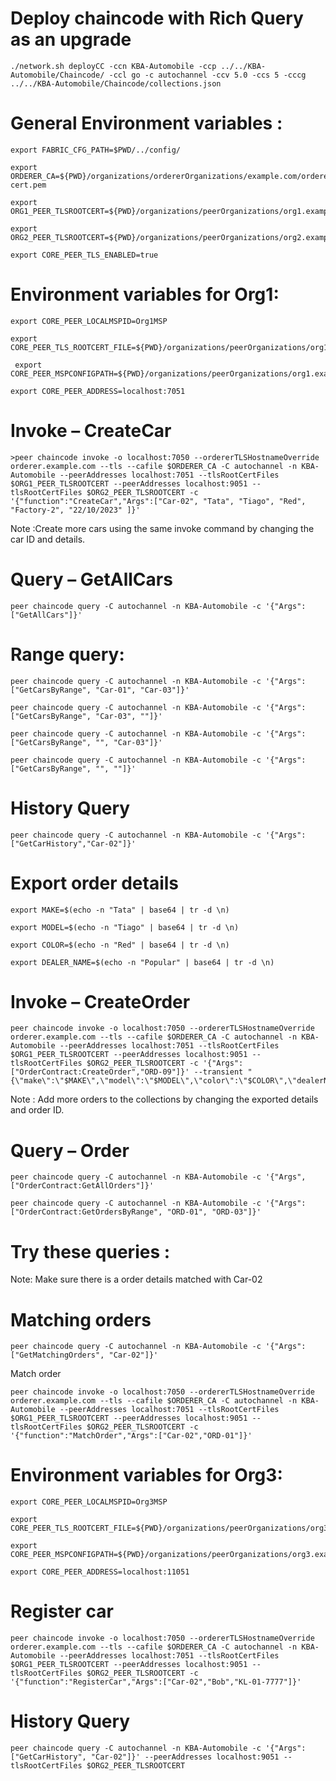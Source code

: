 # Deploy chaincode with Rich Query as an upgrade
```
./network.sh deployCC -ccn KBA-Automobile -ccp ../../KBA-Automobile/Chaincode/ -ccl go -c autochannel -ccv 5.0 -ccs 5 -cccg ../../KBA-Automobile/Chaincode/collections.json
```
# General Environment variables :
```
export FABRIC_CFG_PATH=$PWD/../config/

export ORDERER_CA=${PWD}/organizations/ordererOrganizations/example.com/orderers/orderer.example.com/msp/tlscacerts/tlsca.example.com-cert.pem

export ORG1_PEER_TLSROOTCERT=${PWD}/organizations/peerOrganizations/org1.example.com/peers/peer0.org1.example.com/tls/ca.crt

export ORG2_PEER_TLSROOTCERT=${PWD}/organizations/peerOrganizations/org2.example.com/peers/peer0.org2.example.com/tls/ca.crt

export CORE_PEER_TLS_ENABLED=true
```
# Environment variables for Org1:
```
export CORE_PEER_LOCALMSPID=Org1MSP

export CORE_PEER_TLS_ROOTCERT_FILE=${PWD}/organizations/peerOrganizations/org1.example.com/peers/peer0.org1.example.com/tls/ca.crt

 export CORE_PEER_MSPCONFIGPATH=${PWD}/organizations/peerOrganizations/org1.example.com/users/Admin@org1.example.com/msp

export CORE_PEER_ADDRESS=localhost:7051
```
# Invoke – CreateCar
```
>peer chaincode invoke -o localhost:7050 --ordererTLSHostnameOverride orderer.example.com --tls --cafile $ORDERER_CA -C autochannel -n KBA-Automobile --peerAddresses localhost:7051 --tlsRootCertFiles $ORG1_PEER_TLSROOTCERT --peerAddresses localhost:9051 --tlsRootCertFiles $ORG2_PEER_TLSROOTCERT -c '{"function":"CreateCar","Args":["Car-02", "Tata", "Tiago", "Red", "Factory-2", "22/10/2023" ]}'
```
Note :Create more cars using the same invoke command by changing the car ID and details.

# Query – GetAllCars
```
peer chaincode query -C autochannel -n KBA-Automobile -c '{"Args":["GetAllCars"]}'
```
# Range query:

```
peer chaincode query -C autochannel -n KBA-Automobile -c '{"Args":["GetCarsByRange", "Car-01", "Car-03"]}'
```

```
peer chaincode query -C autochannel -n KBA-Automobile -c '{"Args":["GetCarsByRange", "Car-03", ""]}'
```
```
peer chaincode query -C autochannel -n KBA-Automobile -c '{"Args":["GetCarsByRange", "", "Car-03"]}'
```

```
peer chaincode query -C autochannel -n KBA-Automobile -c '{"Args":["GetCarsByRange", "", ""]}'
```
# History Query

```
peer chaincode query -C autochannel -n KBA-Automobile -c '{"Args":["GetCarHistory","Car-02"]}'
```
# Export order details
```
export MAKE=$(echo -n "Tata" | base64 | tr -d \n)

export MODEL=$(echo -n "Tiago" | base64 | tr -d \n)

export COLOR=$(echo -n "Red" | base64 | tr -d \n)

export DEALER_NAME=$(echo -n "Popular" | base64 | tr -d \n)
```
# Invoke – CreateOrder

```
peer chaincode invoke -o localhost:7050 --ordererTLSHostnameOverride orderer.example.com --tls --cafile $ORDERER_CA -C autochannel -n KBA-Automobile --peerAddresses localhost:7051 --tlsRootCertFiles $ORG1_PEER_TLSROOTCERT --peerAddresses localhost:9051 --tlsRootCertFiles $ORG2_PEER_TLSROOTCERT -c '{"Args":["OrderContract:CreateOrder","ORD-09"]}' --transient "{\"make\":\"$MAKE\",\"model\":\"$MODEL\",\"color\":\"$COLOR\",\"dealerName\":\"$DEALER_NAME\"}"
```
Note : Add more orders to the collections by changing  the exported details and order ID.

# Query – Order
```
peer chaincode query -C autochannel -n KBA-Automobile -c '{"Args",["OrderContract:GetAllOrders"]}'
```
```
peer chaincode query -C autochannel -n KBA-Automobile -c '{"Args":["OrderContract:GetOrdersByRange", "ORD-01", "ORD-03"]}'
```


# Try these queries : 

Note: Make sure there is a order details matched with Car-02

# Matching orders

```
peer chaincode query -C autochannel -n KBA-Automobile -c '{"Args":["GetMatchingOrders", "Car-02"]}'
```
Match order
```
peer chaincode invoke -o localhost:7050 --ordererTLSHostnameOverride orderer.example.com --tls --cafile $ORDERER_CA -C autochannel -n KBA-Automobile --peerAddresses localhost:7051 --tlsRootCertFiles $ORG1_PEER_TLSROOTCERT --peerAddresses localhost:9051 --tlsRootCertFiles $ORG2_PEER_TLSROOTCERT -c '{"function":"MatchOrder","Args":["Car-02","ORD-01"]}'
```
# Environment variables for Org3:
```
export CORE_PEER_LOCALMSPID=Org3MSP

export CORE_PEER_TLS_ROOTCERT_FILE=${PWD}/organizations/peerOrganizations/org3.example.com/peers/peer0.org3.example.com/tls/ca.crt

export CORE_PEER_MSPCONFIGPATH=${PWD}/organizations/peerOrganizations/org3.example.com/users/Admin@org3.example.com/msp

export CORE_PEER_ADDRESS=localhost:11051
```
# Register car

```
peer chaincode invoke -o localhost:7050 --ordererTLSHostnameOverride orderer.example.com --tls --cafile $ORDERER_CA -C autochannel -n KBA-Automobile --peerAddresses localhost:7051 --tlsRootCertFiles $ORG1_PEER_TLSROOTCERT --peerAddresses localhost:9051 --tlsRootCertFiles $ORG2_PEER_TLSROOTCERT -c '{"function":"RegisterCar","Args":["Car-02","Bob","KL-01-7777"]}'
```
# History Query

```
peer chaincode query -C autochannel -n KBA-Automobile -c '{"Args":["GetCarHistory", "Car-02"]}' --peerAddresses localhost:9051 --tlsRootCertFiles $ORG2_PEER_TLSROOTCERT
```
